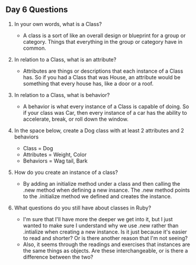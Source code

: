 ## Day 6 Questions

1. In your own words, what is a Class?
   - A class is a sort of like an overall design or blueprint for a group or category. Things that everything in the group or category have in common.

1. In relation to a Class, what is an attribute?
   - Attributes are things or descriptions that each instance of a Class has. So if you had a Class that was House, an attribute would be something that every house has, like a door or a roof.

1. In relation to a Class, what is behavior?
   - A behavior is what every instance of a Class is capable of doing. So if your class was Car, then every instance of a car has the ability to accelerate, break, or roll down the window.

1. In the space below, create a Dog class with at least 2 attributes and 2 behaviors
   - Class = Dog
   - Attributes = Weight, Color
   - Behaviors = Wag tail, Bark

1. How do you create an instance of a class?
   - By adding an initialize method under a class and then calling the .new method when defining a new insance. The .new method points to the .initialize method we defined and creates the instance.

1. What questions do you still have about classes in Ruby?
   - I'm sure that I'll have more the deeper we get into it, but I just wanted to make sure I understand why we use .new rather than .intialize when creating a new instance. Is it just because it's easier to read and shorter? Or is there another reason that I'm not seeing?
   - Also, it seems through the readings and exercises that instances are the same things as objects. Are these interchangeable, or is there a difference between the two?
